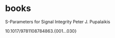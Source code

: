 # books


S-Parameters for Signal Integrity
Peter J. Pupalaikis

10.1017/9781108784863.{001...030}


